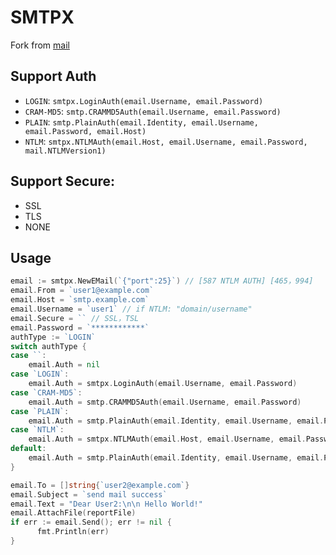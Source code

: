 # SMTPX

Fork from [mail](https://github.com/farmerx/mail)

## Support Auth

* `LOGIN`: `smtpx.LoginAuth(email.Username, email.Password)`
* `CRAM-MD5`: `smtp.CRAMMD5Auth(email.Username, email.Password)`
* `PLAIN`: `smtp.PlainAuth(email.Identity, email.Username, email.Password, email.Host)`
* `NTLM`: `smtpx.NTLMAuth(email.Host, email.Username, email.Password, mail.NTLMVersion1)`

## Support Secure:

* SSL
* TLS
* NONE

## Usage

```go
email := smtpx.NewEMail(`{"port":25}`) // [587 NTLM AUTH] [465，994]
email.From = `user1@example.com`
email.Host = `smtp.example.com`
email.Username = `user1` // if NTLM: "domain/username"
email.Secure = `` // SSL，TSL
email.Password = `************`
authType := `LOGIN`
switch authType {
case ``:
	email.Auth = nil
case `LOGIN`:
	email.Auth = smtpx.LoginAuth(email.Username, email.Password)
case `CRAM-MD5`:
	email.Auth = smtp.CRAMMD5Auth(email.Username, email.Password)
case `PLAIN`:
	email.Auth = smtp.PlainAuth(email.Identity, email.Username, email.Password, email.Host)
case `NTLM`:
	email.Auth = smtpx.NTLMAuth(email.Host, email.Username, email.Password, NTLMVersion1)
default:
	email.Auth = smtp.PlainAuth(email.Identity, email.Username, email.Password, email.Host)
}

email.To = []string{`user2@example.com`}
email.Subject = `send mail success`
email.Text = "Dear User2:\n\n Hello World!"
email.AttachFile(reportFile)
if err := email.Send(); err != nil {
      fmt.Println(err)
}
```
